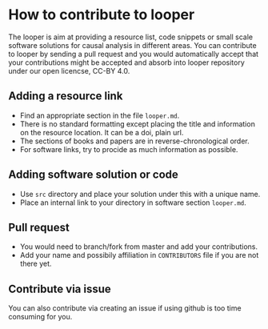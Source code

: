# How to contribute to looper

The looper is aim at providing a resource list, code snippets or small scale software solutions 
for causal analysis in different areas. You can contribute to looper by sending a pull request
and you would automatically accept that your contributions might be accepted and absorb into
looper repository under our open licencse, CC-BY 4.0.

## Adding a resource link

* Find an appropriate section in the file `looper.md`. 
* There is no standard formatting except placing the title 
  and information on the resource location. It can be a doi, 
  plain url.
* The sections of books and papers are in reverse-chronological order.
* For software links, try to procide as much information as possible.

## Adding software solution or code

* Use `src` directory and place your solution under this with a unique name.
* Place an internal link to your directory in software section `looper.md`.

## Pull request

* You would need to branch/fork from master and add your contributions.
* Add your name and possibily affiliation in `CONTRIBUTORS` file if you are not there yet.

## Contribute via issue

You can also contribute via creating an issue if using github is too time consuming for you.
